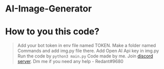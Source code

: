 # AI-Image-Generator


# How to you this code? 
> Add your bot token in env file named TOKEN. 
> Make a folder named Commands and add img.py file there. 
> Add Open AI Api key in img.py
> Run the code by ```python3 main.py```
> Code made by me. 
> Join [discord server](https://discord.gg/uoaio). 
> Dm me if you need any help - Redant#9680

